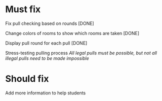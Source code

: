 <h1> Must fix </h1>

Fix pull checking based on rounds [DONE]

Change colors of rooms to show which rooms are taken [DONE]

Display pull round for each pull [DONE]

Stress-testing pulling process
<em> All legal pulls must be possible, but not all illegal pulls need to be made impossible </em>

<h1> Should fix </h1>

Add more information to help students
